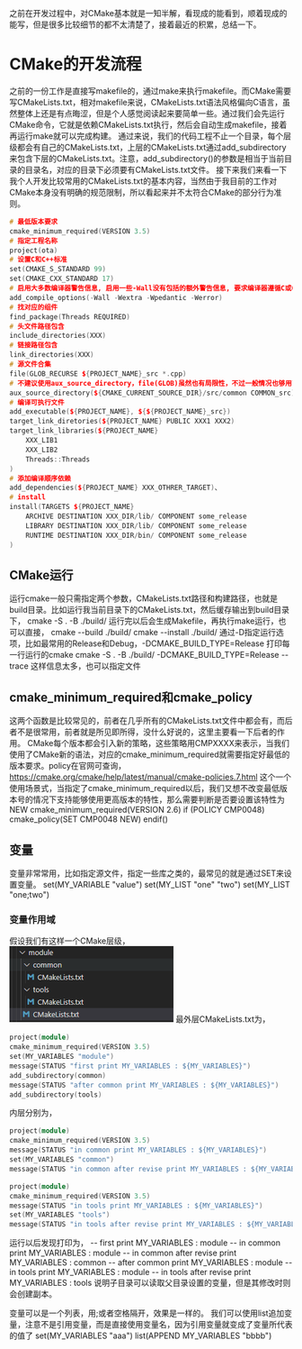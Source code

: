 之前在开发过程中，对CMake基本就是一知半解，看现成的能看到，顺着现成的能写，但是很多比较细节的都不太清楚了，接着最近的积累，总结一下。

# CMake的开发流程
之前的一份工作是直接写makefile的，通过make来执行makefile。而CMake需要写CMakeLists.txt，相对makefile来说，CMakeLists.txt语法风格偏向C语言，虽然整体上还是有点晦涩，但是个人感觉阅读起来要简单一些。通过我们会先运行CMake命令，它就是依赖CMakeLists.txt执行，然后会自动生成makefile，接着再运行make就可以完成构建。
通过来说，我们的代码工程不止一个目录，每个层级都会有自己的CMakeLists.txt，上层的CMakeLists.txt通过add_subdirectory来包含下层的CMakeLists.txt。注意，add_subdirectory()的参数是相当于当前目录的目录名，对应的目录下必须要有CMakeLists.txt文件。
接下来我们来看一下我个人开发比较常用的CMakeLists.txt的基本内容，当然由于我目前的工作对CMake本身没有明确的规范限制，所以看起来并不太符合CMake的部分行为准则。
```C++
# 最低版本要求
cmake_minimum_required(VERSION 3.5)
# 指定工程名称
project(ota)
# 设置C和C++标准
set(CMAKE_S_STANDARD 99)
set(CMAKE_CXX_STANDARD 17)
# 启用大多数编译器警告信息, 启用一些-Wall没有包括的额外警告信息, 要求编译器遵循C或C++标准的严格语法和语义, 将所有告警视为error
add_compile_options(-Wall -Wextra -Wpedantic -Werror)
# 找对应的组件
find_package(Threads REQUIRED)
# 头文件路径包含
include_directories(XXX)
# 链接路径包含
link_directories(XXX)
# 源文件合集
file(GLOB_RECURSE ${PROJECT_NAME}_src *.cpp)
# 不建议使用aux_source_directory，file(GLOB)虽然也有局限性，不过一般情况也够用了
aux_source_directory(${CMAKE_CURRENT_SOURCE_DIR}/src/common COMMON_src)
# 编译可执行文件
add_executable(${PROJECT_NAME}, ${${PROJECT_NAME}_src})
target_link_diretories(${PROJECT_NAME} PUBLIC XXX1 XXX2)
target_link_libraries(${PROJECT_NAME}
    XXX_LIB1
    XXX_LIB2
    Threads::Threads
)
# 添加编译顺序依赖
add_dependencies(${PROJECT_NAME} XXX_OTHRER_TARGET)、
# install
install(TARGETS ${PROJECT_NAME}
    ARCHIVE DESTINATION XXX_DIR/lib/ COMPONENT some_release 
    LIBRARY DESTINATION XXX_DIR/lib/ COMPONENT some_release 
    RUNTIME DESTINATION XXX_DIR/bin/ COMPONENT some_release 
)
```

## CMake运行
运行cmake一般只需指定两个参数，CMakeLists.txt路径和构建路径，也就是build目录。比如运行我当前目录下的CMakeLists.txt，然后缓存输出到build目录下，
cmake -S . -B ./build/
运行完以后会生成Makefile，再执行make运行，也可以直接，
cmake --build ./build/
cmake --install ./build/
通过-D指定运行选项，比如最常用的Release和Debug，-DCMAKE_BUILD_TYPE=Release
打印每一行运行的cmake
cmake -S . -B ./build/ -DCMAKE_BUILD_TYPE=Release --trace
这样信息太多，也可以指定文件



## cmake_minimum_required和cmake_policy
这两个函数是比较常见的，前者在几乎所有的CMakeLists.txt文件中都会有，而后者不是很常用，前者就是所见即所得，没什么好说的，这里主要看一下后者的作用。
CMake每个版本都会引入新的策略，这些策略用CMPXXXX来表示，当我们使用了CMake新的语法，对应的cmake_minimum_required就需要指定好最低的版本要求。policy在官网可查询，https://cmake.org/cmake/help/latest/manual/cmake-policies.7.html
这个一个使用场景式，当指定了cmake_minimum_required以后，我们又想不改变最低版本号的情况下支持能够使用更高版本的特性，那么需要判断是否要设置该特性为NEW
cmake_minimum_required(VERSION 2.6)
if (POLICY CMP0048) 
    cmake_policy(SET CMP0048 NEW)
endif()

## 变量
变量非常常用，比如指定源文件，指定一些库之类的，最常见的就是通过SET来设置变量。
set(MY_VARIABLE "value")
set(MY_LIST "one" "two")
set(MY_LIST "one;two")

### 变量作用域
假设我们有这样一个CMake层级，
![变量目录](变量目录.png)
最外层CMakeLists.txt为，
```C++
project(module)
cmake_minimum_required(VERSION 3.5)
set(MY_VARIABLES "module")
message(STATUS "first print MY_VARIABLES : ${MY_VARIABLES}")
add_subdirectory(common)
message(STATUS "after common print MY_VARIABLES : ${MY_VARIABLES}")
add_subdirectory(tools)
```
内层分别为，
```C++
project(module)
cmake_minimum_required(VERSION 3.5)
message(STATUS "in common print MY_VARIABLES : ${MY_VARIABLES}")
set(MY_VARIABLES "common")
message(STATUS "in common after revise print MY_VARIABLES : ${MY_VARIABLES}")
```
```C++
project(module)
cmake_minimum_required(VERSION 3.5)
message(STATUS "in tools print MY_VARIABLES : ${MY_VARIABLES}")
set(MY_VARIABLES "tools")
message(STATUS "in tools after revise print MY_VARIABLES : ${MY_VARIABLES}")
```
运行以后发现打印为，
-- first print MY_VARIABLES : module
-- in common print MY_VARIABLES : module
-- in common after revise print MY_VARIABLES : common
-- after common print MY_VARIABLES : module
-- in tools print MY_VARIABLES : module
-- in tools after revise print MY_VARIABLES : tools
说明子目录可以读取父目录设置的变量，但是其修改时则会创建副本。


变量可以是一个列表，用;或者空格隔开，效果是一样的。
我们可以使用list追加变量，注意不是引用变量，而是直接使用变量名，因为引用变量就变成了变量所代表的值了
set(MY_VARIABLES "aaa")
list(APPEND MY_VARIABLES "bbbb")
